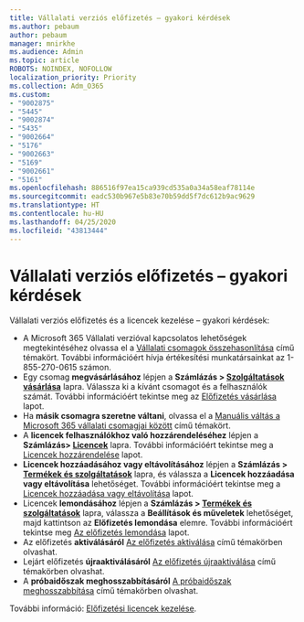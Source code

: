 ```yaml
---
title: Vállalati verziós előfizetés – gyakori kérdések
ms.author: pebaum
author: pebaum
manager: mnirkhe
ms.audience: Admin
ms.topic: article
ROBOTS: NOINDEX, NOFOLLOW
localization_priority: Priority
ms.collection: Adm_O365
ms.custom:
- "9002875"
- "5445"
- "9002874"
- "5435"
- "9002664"
- "5176"
- "9002663"
- "5169"
- "9002661"
- "5161"
ms.openlocfilehash: 886516f97ea15ca939cd535a0a34a58eaf78114e
ms.sourcegitcommit: eadc530b967e5b83e70b59dd5f7dc612b9ac9629
ms.translationtype: HT
ms.contentlocale: hu-HU
ms.lasthandoff: 04/25/2020
ms.locfileid: "43813444"
---
```

# <a name="business-subscription-faq"></a>Vállalati verziós előfizetés – gyakori kérdések

Vállalati verziós előfizetés és a licencek kezelése – gyakori kérdések:

- A Microsoft 365 Vállalati verzióval kapcsolatos lehetőségek megtekintéséhez olvassa el a [Vállalati csomagok összehasonlítása](https://www.microsoft.com/microsoft-365/compare-all-microsoft-365-products?&activetab=tab:primaryr2) című témakört. További információért hívja értékesítési munkatársainkat az 1-855-270-0615 számon.
- Egy csomag **megvásárlásához** lépjen a **Számlázás > [Szolgáltatások vásárlása](https://go.microsoft.com/fwlink/p/?linkid=868433)** lapra. Válassza ki a kívánt csomagot és a felhasználók számát. További információért tekintse meg az [Előfizetés vásárlása](https://docs.microsoft.com/microsoft-365/commerce/buy-another-subscription?view=o365-worldwide) lapot.
- Ha **másik csomagra szeretne váltani**, olvassa el a [Manuális váltás a Microsoft 365 vállalati csomagjai között](https://docs.microsoft.com/microsoft-365/commerce/subscriptions/switch-plans-manually?view=o365-worldwide) című témakört.
- A **licencek felhasználókhoz való hozzárendeléséhez** lépjen a **Számlázás> [Licencek](https://go.microsoft.com/fwlink/p/?linkid=842264)** lapra. További információért tekintse meg a [Licencek hozzárendelése](https://docs.microsoft.com/microsoft-365/admin/manage/assign-licenses-to-users?view=o365-worldwide) lapot.
- **Licencek hozzáadásához vagy eltávolításához** lépjen a **Számlázás > [Termékek és szolgáltatások](https://go.microsoft.com/fwlink/p/?linkid=842054)** lapra, és válassza a **Licencek hozzáadása vagy eltávolítása** lehetőséget. További információért tekintse meg a [Licencek hozzáadása vagy eltávolítása](https://docs.microsoft.com/microsoft-365/commerce/licenses/buy-licenses?view=o365-worldwide#add-or-remove-licenses-for-your-business-subscription) lapot.
- Licencek **lemondásához** lépjen a **Számlázás > [Termékek és szolgáltatások](https://go.microsoft.com/fwlink/p/?linkid=842054)** lapra, válassza a **Beállítások és műveletek** lehetőséget, majd kattintson az **Előfizetés lemondása** elemre. További információért tekintse meg [Az előfizetés lemondása](https://docs.microsoft.com/office365/admin/subscriptions-and-billing/cancel-your-subscription) lapot.
- Az előfizetés **aktiválásáról** [Az előfizetés aktiválása](https://docs.microsoft.com/alchemyinsights/activate-your-office-365-subscription) című témakörben olvashat.
- Lejárt előfizetés **újraaktiválásáról** [Az előfizetés újraaktiválása](https://docs.microsoft.com/alchemyinsights/reactivate-your-subscription) című témakörben olvashat.
- A **próbaidőszak meghosszabbításáról** [A próbaidőszak meghosszabbítása](https://docs.microsoft.com/alchemyinsights/extend-your-trial-for-office-365-for-business) című témakörben olvashat.

További információ: [Előfizetési licencek kezelése](https://docs.microsoft.com/microsoft-365/commerce/licenses/buy-licenses?view=o365-worldwide#add-or-remove-licenses-for-your-business-subscription).
